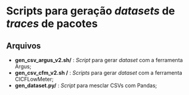 # Scripts para geração _datasets_ de _traces_ de pacotes

## Arquivos
- **gen_csv_argus_v2.sh/** : _Script_ para gerar _dataset_ com a ferramenta Argus;
- **gen_csv_cfm_v2.sh /** : _Scripts_ para gerar _dataset_ com a ferramenta CICFLowMeter;
- **gen_dataset.py/** : _Script_ para mesclar CSVs com Pandas;
